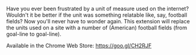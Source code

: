 Have you ever been frustrated by a unit of measure used on the internet? Wouldn't it be better
if the unit was something relatable like, say, football fields? Now you'll never have to wonder again.
This extension will replace the units used on a site with a number of (American) football fields (from goal-line to goal-line).

Available in the Chrome Web Store:  https://goo.gl/CH2RJF
